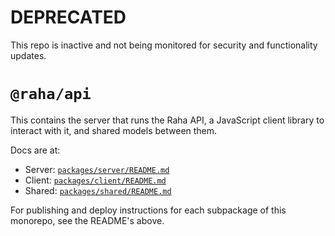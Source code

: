 # DEPRECATED

This repo is inactive and not being monitored for security and functionality updates.

# `@raha/api`

This contains the server that runs the Raha API, a JavaScript client library
to interact with it, and shared models between them.

Docs are at:

- Server: [`packages/server/README.md`](packages/server/README.md)
- Client: [`packages/client/README.md`](packages/client/README.md)
- Shared: [`packages/shared/README.md`](packages/shared/README.md)

For publishing and deploy instructions for each subpackage of this monorepo,
see the README's above.
